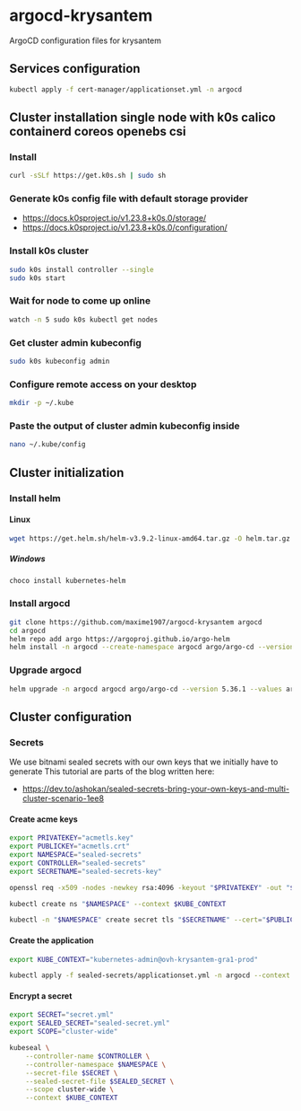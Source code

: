 # argocd-krysantem

ArgoCD configuration files for krysantem

## Services configuration

```bash
kubectl apply -f cert-manager/applicationset.yml -n argocd
```

## Cluster installation single node with k0s calico containerd coreos openebs csi

### Install
```bash
curl -sSLf https://get.k0s.sh | sudo sh
```

### Generate k0s config file with default storage provider
- https://docs.k0sproject.io/v1.23.8+k0s.0/storage/
- https://docs.k0sproject.io/v1.23.8+k0s.0/configuration/

### Install k0s cluster
```bash
sudo k0s install controller --single
sudo k0s start
```

### Wait for node to come up online
```bash
watch -n 5 sudo k0s kubectl get nodes
```

### Get cluster admin kubeconfig
```bash
sudo k0s kubeconfig admin
```

### Configure remote access on your desktop
```bash
mkdir -p ~/.kube
```
### Paste the output of cluster admin kubeconfig inside
```bash
nano ~/.kube/config
```

## Cluster initialization
###  Install helm
#### Linux
```bash
wget https://get.helm.sh/helm-v3.9.2-linux-amd64.tar.gz -O helm.tar.gz && tar -xvf helm.tar.gz && sudo cp linux-amd64/helm /usr/local/bin/helm && chmod +x /usr/local/bin/helm
```
##### Windows
```bash
choco install kubernetes-helm
```

### Install argocd
```bash
git clone https://github.com/maxime1907/argocd-krysantem argocd
cd argocd
helm repo add argo https://argoproj.github.io/argo-helm
helm install -n argocd --create-namespace argocd argo/argo-cd --version 5.36.1 --values argocd/clusters/ovh-krysantem-gra1-prod.yml --kube-context $KUBE_CONTEXT
```

### Upgrade argocd
```bash
helm upgrade -n argocd argocd argo/argo-cd --version 5.36.1 --values argocd/clusters/ovh-krysantem-gra1-prod.yml --kube-context $KUBE_CONTEXT
```

## Cluster configuration
### Secrets
We use bitnami sealed secrets with our own keys that we initially have to generate
This tutorial are parts of the blog written here:
- https://dev.to/ashokan/sealed-secrets-bring-your-own-keys-and-multi-cluster-scenario-1ee8
#### Create acme keys
```bash
export PRIVATEKEY="acmetls.key"
export PUBLICKEY="acmetls.crt"
export NAMESPACE="sealed-secrets"
export CONTROLLER="sealed-secrets"
export SECRETNAME="sealed-secrets-key"

openssl req -x509 -nodes -newkey rsa:4096 -keyout "$PRIVATEKEY" -out "$PUBLICKEY" -subj "/CN=sealed-secret/O=sealed-secret"

kubectl create ns "$NAMESPACE" --context $KUBE_CONTEXT

kubectl -n "$NAMESPACE" create secret tls "$SECRETNAME" --cert="$PUBLICKEY" --key="$PRIVATEKEY" --context $KUBE_CONTEXT
```

#### Create the application
```bash
export KUBE_CONTEXT="kubernetes-admin@ovh-krysantem-gra1-prod"

kubectl apply -f sealed-secrets/applicationset.yml -n argocd --context $KUBE_CONTEXT
```

#### Encrypt a secret
```bash
export SECRET="secret.yml"
export SEALED_SECRET="sealed-secret.yml"
export SCOPE="cluster-wide"

kubeseal \
    --controller-name $CONTROLLER \
    --controller-namespace $NAMESPACE \
    --secret-file $SECRET \
    --sealed-secret-file $SEALED_SECRET \
    --scope cluster-wide \
    --context $KUBE_CONTEXT
```
